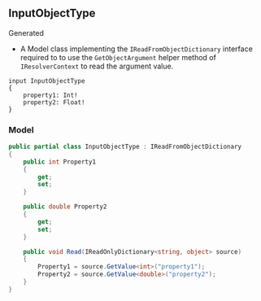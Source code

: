 ## InputObjectType

Generated
- A Model class implementing the `IReadFromObjectDictionary` interface required to
to use the `GetObjectArgument` helper method of `IResolverContext` to read the argument
value.

```gql
input InputObjectType 
{
	property1: Int!
	property2: Float!
}
```

### Model

```csharp
public partial class InputObjectType : IReadFromObjectDictionary
{
    public int Property1
    {
        get;
        set;
    }

    public double Property2
    {
        get;
        set;
    }

    public void Read(IReadOnlyDictionary<string, object> source)
    {
        Property1 = source.GetValue<int>("property1");
        Property2 = source.GetValue<double>("property2");
    }
}
```